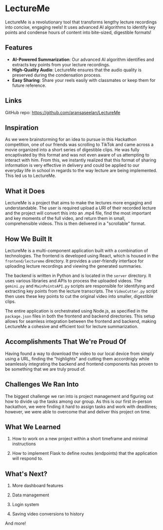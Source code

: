 ﻿# LectureMe

<!-- ![LectureMe Logo](logo.png) -->

LectureMe is a revolutionary tool that transforms lengthy lecture recordings into concise, engaging reels! It uses advanced AI algorithms to identify key points and condense hours of content into bite-sized, digestible formats!

## Features

- **AI-Powered Summarization**: Our advanced AI algorithm identifies and extracts key points from your lecture recordings.
- **High-Quality Audio**: LectureMe ensures that the audio quality is preserved during the condensation process.
- **Easy Sharing**: Share your reels easily with classmates or keep them for future reference.
<!-- - **Customizable Length**: You can specify the desired length of your reel, and LectureMe will adjust accordingly. -->

<!-- ## Installation

```bash
git clone https://github.com/yourusername/LectureMe.git
cd LectureMe
pip install -r requirements.txt -->

## Links

GitHub repo: https://github.com/aransaseelan/LectureMe

## Inspiration

As we were brainstorming for an idea to pursue in this Hackathon competition, one of our friends was scrolling to TikTok and came across a movie organized into a short series of digestible clips. He was fully encaptivated by this format and was not even aware of us attempting to interact with him. From this, we instantly realized that this format of sharing information is very effective in delivery and could be applied to our everyday life in school in regards to the way lecture are being implemented. This led us to LectureMe.


## What it Does

LectureMe is a project that aims to make the lectures more engaging and understandable. The user is required upload a URl of their recorded lecture and the project will convert this into an .mp4 file, find the most important and key moments of the full video, and return them in small, comprehensible videos. This is then delivered in a "scrollable" format.


## How We Built It

LectureMe is a multi-component application built with a combination of technologies. The frontend is developed using React, which is housed in the `frontend/lectureme` directory. It provides a user-friendly interface for uploading lecture recordings and viewing the generated summaries.

The backend is written in Python and is located in the `server` directory. It uses various libraries and APIs to process the uploaded videos. The `gemini.py` and `MainPointsAPI.py` scripts are responsible for identifying and extracting key points from the lecture transcripts. The `VideoCutter.py` script then uses these key points to cut the original video into smaller, digestible clips.

The entire application is orchestrated using Node.js, as specified in the `package.json` files in both the frontend and backend directories. This setup allows for seamless integration between the frontend and backend, making LectureMe a cohesive and efficient tool for lecture summarization.


## Accomplishments That We're Proud Of

Having found a way to download the video to our local device from simply using a URL, finding the "highlights" and cutting them accordnigly while seamlessly integrating the backend and frontend components has proven to be something that we are truly proud of.

## Challenges We Ran Into

The biggest challenge we ran into is project management and figuring out how to divide up the tasks among our group. As this is our first in-person hackathon, we were finding it hard to assign tasks and work with deadlines; however, we were able to overcome that and deliver this project on time.


## What We Learned

1. How to work on a new project within a short timeframe and minimal instructions

2. How to implement Flask to define routes (endpoints) that the application will respond to.


## What's Next?

1. More dashboard features

2. Data management

4. Login system

5. Saving video conversions to history

And more!

